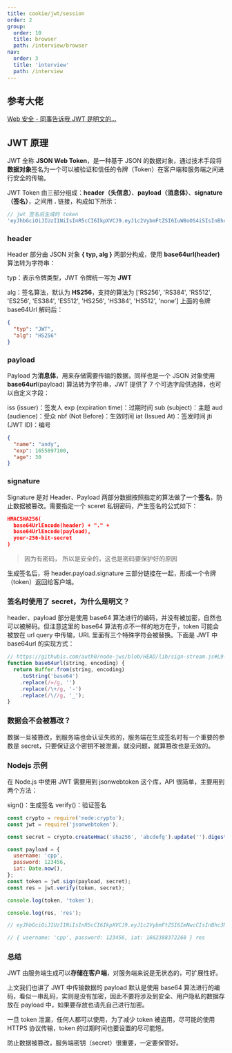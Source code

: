 ```yaml
---
title: cookie/jwt/session
order: 2
group:
  order: 10
  title: browser
  path: /interview/browser
nav:
  order: 3
  title: 'interview'
  path: /interview
---
```


## 参考大佬

[Web 安全 - 同事告诉我 JWT 是明文的...](https://mp.weixin.qq.com/s/eVaHk_YVxtmNs470p02I2g)

## JWT 原理

JWT 全称 **JSON Web Token**，是一种基于 JSON 的数据对象，通过技术手段将**数据对象**签名为一个可以被验证和信任的令牌（Token）在客户端和服务端之间进行安全的传输。

JWT Token 由三部分组成：**header（头信息）**、**payload（消息体）**、**signature（签名）**，之间用 **.** 链接，构成如下所示：

```js
// jwt 签名后生成的 token
'eyJhbGciOiJIUzI1NiIsInR5cCI6IkpXVCJ9.eyJ1c2VybmFtZSI6IuW8oOS4iSIsInBhc3N3b3JkIjoxMjM0NTYsImlhdCI6MTY2MTg2OTQxMX0.3-60HUf_cKIo44hWUviNzqdUoUGngGQfrqffg0A6uqM';
```

### header

Header 部分由 JSON 对象 **{ typ, alg }** 两部分构成，使用 **base64url(header)** 算法转为字符串：

typ：表示令牌类型，JWT 令牌统一写为 **JWT**

alg：签名算法，默认为 **HS256**，支持的算法为 ['RS256', 'RS384', 'RS512', 'ES256', 'ES384', 'ES512', 'HS256', 'HS384', 'HS512', 'none'] 上面的令牌 base64Url 解码后：

```JSON
{
  "typ": "JWT",
  "alg": "HS256"
}
```

### payload

Payload 为**消息体**，用来存储需要传输的数据，同样也是一个 JSON 对象使用**base64url**(payload) 算法转为字符串，JWT 提供了 7 个可选字段供选择，也可以自定义字段：

iss (issuer)：签发人 exp (expiration time)：过期时间 sub (subject)：主题 aud (audience)：受众 nbf (Not Before)：生效时间 iat (Issued At)：签发时间 jti (JWT ID)：编号

```JSON
{
  "name": "andy",
  "exp": 1655897100,
  "age": 30
}
```

### signature

Signature 是对 Header、Payload 两部分数据按照指定的算法做了一个**签名**，防止数据被篡改。需要指定一个 sceret 私钥密码，产生签名的公式如下：

```JSON
HMACSHA256(
  base64UrlEncode(header) + "." +
  base64UrlEncode(payload),
  your-256-bit-secret
)
```

> 因为有密码， 所以是安全的，这也是密码要保护好的原因

生成签名后，将 header.payload.signature 三部分链接在一起，形成一个令牌（token）返回给客户端。

### 签名时使用了 secret，为什么是明文？

header、payload 部分是使用 base64 算法进行的编码，并没有被加密，自然也可以被解码。但注意这里的 base64 算法有点不一样的地方在于，token 可能会被放在 url query 中传输，URL 里面有三个特殊字符会被替换。下面是 JWT 中 base64url 的实现方式：

```js
// https://github1s.com/auth0/node-jws/blob/HEAD/lib/sign-stream.js#L9-L16
function base64url(string, encoding) {
  return Buffer.from(string, encoding)
    .toString('base64')
    .replace(/=/g, '')
    .replace(/\+/g, '-')
    .replace(/\//g, '_');
}
```

### 数据会不会被篡改？

数据一旦被篡改，到服务端也会认证失败的，服务端在生成签名时有一个重要的参数是 secret，只要保证这个密钥不被泄漏，就没问题，就算篡改也是无效的。

### Nodejs 示例

在 Node.js 中使用 JWT 需要用到 jsonwebtoken 这个库，API 很简单，主要用到两个方法：

sign()：生成签名 verify()：验证签名

```js
const crypto = require('node:crypto');
const jwt = require('jsonwebtoken');

const secret = crypto.createHmac('sha256', 'abcdefg').update('').digest('hex');

const payload = {
  username: 'cpp',
  password: 123456,
  iat: Date.now(),
};
const token = jwt.sign(payload, secret);
const res = jwt.verify(token, secret);

console.log(token, 'token');

console.log(res, 'res');

// eyJhbGciOiJIUzI1NiIsInR5cCI6IkpXVCJ9.eyJ1c2VybmFtZSI6ImNwcCIsInBhc3N3b3JkIjoxMjM0NTYsImlhdCI6MTY2MjM4ODM3MjI2OH0.2bdmTQ4wd3yo3uVB6XyZjZedHEdNu-wSWxNqkLj3hwI token

// { username: 'cpp', password: 123456, iat: 1662388372268 } res
```

### 总结

JWT 由服务端生成可以**存储在客户端**，对服务端来说是无状态的，可扩展性好。

上文我们也讲了 JWT 中传输数据的 payload 默认是使用 base64 算法进行的编码，看似一串乱码，实则是没有加密，因此不要将涉及到安全、用户隐私的数据存放在 payload 中，如果要存放也请先自己进行加密。

一旦 token 泄漏，任何人都可以使用，为了减少 token 被盗用，尽可能的使用 HTTPS 协议传输，token 的过期时间也要设置的尽可能短。

防止数据被篡改，服务端密钥（secret）很重要，一定要保管好。

